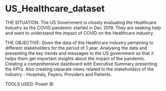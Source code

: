 # US_Healthcare_dataset

THE SITUATION:
The US Government is closely evaluating the Healthcare Industry as the COVID pandemic started in Dec 2019. They are seeking help and want to understand the impact of COVID on the Healthcare industry.

THE OBJECTIVE:
Given the data of the Healthcare Industry pertaining to different stakeholders for the period of 1 year. Analysing the data and presenting the key trends and messages to the US government so that it helps them
get important insights about the impact of the pandemic. Creating a comprehensive dashboard with Executive Summary presenting the KPI’s. Also creating separate views related to the stakeholders of the industry - Hospitals, Payers, Providers and Patients.

TOOLS USED:
Power BI
